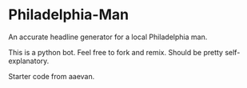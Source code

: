 # Philadelphia-Man
An accurate headline generator for a local Philadelphia man.

This is a python bot. Feel free to fork and remix. Should be pretty self-explanatory.

Starter code from aaevan.
